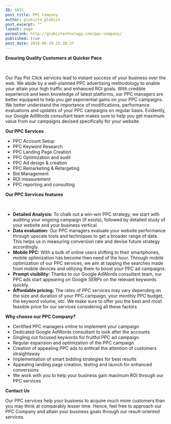 ```yaml
---
ID: 5031
post_title: PPC Company
author: globizte_globiz1
post_excerpt: ""
layout: page
permalink: http://globiztechnology.com/ppc-company/
published: true
post_date: 2018-06-19 15:38:37
---
```

<b>Ensuring Quality Customers at Quicker Pace</b>

&nbsp;

<span style="font-weight: 400;">Our Pay Per Click services lead to instant success of your business over the web. We abide by a well-planned PPC advertising methodology to enable your attain your high traffic and enhanced ROI goals. With credible experience and keen knowledge of latest platforms, our PPC managers are better equipped to help you get exponential gains on your PPC campaigns. We better understand the importance of modifications, performance evaluations and updates of your PPC campaigns on regular basis. Evidently, our Google AdWords consultant team makes sure to help you get maximum value from our campaigns devised specifically for your website.</span>

<b>Our PPC Services</b>
<ul>
 	<li style="font-weight: 400;"><span style="font-weight: 400;">PPC Account Setup</span></li>
 	<li style="font-weight: 400;"><span style="font-weight: 400;">PPC Keyword Research</span></li>
 	<li style="font-weight: 400;"><span style="font-weight: 400;">PPC Landing Page Creation</span></li>
 	<li style="font-weight: 400;"><span style="font-weight: 400;">PPC Optimization and audit</span></li>
 	<li style="font-weight: 400;"><span style="font-weight: 400;">PPC Ad design &amp; creation </span></li>
 	<li style="font-weight: 400;"><span style="font-weight: 400;">PPC Remarketing &amp; Retargeting</span></li>
 	<li style="font-weight: 400;"><span style="font-weight: 400;">Bid Management</span></li>
 	<li style="font-weight: 400;"><span style="font-weight: 400;">ROI measurement</span></li>
 	<li style="font-weight: 400;"><span style="font-weight: 400;">PPC reporting and consulting</span></li>
</ul>
<b>Our PPC Services features</b>

&nbsp;
<ul>
 	<li><b>Detailed Analysis:<span style="font-weight: 400;"> To chalk out a win-win PPC strategy, we start with auditing your ongoing campaign (if exists), followed by detailed study of your website and your business vertical.</span></b></li>
 	<li><b>Data evaluation:</b> Our PPC managers evaluate your website performance through upscale tools and techniques to get a broader range of data. This helps us in measuring conversion rate and devise future strategy accordingly.</li>
 	<li><b>Mobile PPC:</b><span style="font-weight: 400;"> With a bulk of online users shifting to their smartphones, mobile optimization has become then need of the hour. Through mobile optimization of our PPC services, we aim at tapping the searches made from mobile devices and utilizing them to boost your PPC ad campaigns.</span></li>
 	<li><b>Prompt visibility:</b><span style="font-weight: 400;"> Thanks to our Google AdWords consultant team, our PPC ads start appearing on Google SERPs on the relevant keywords quickly. </span></li>
 	<li><b>Affordable pricing:</b><span style="font-weight: 400;"> The rates of PPC services may vary depending on the size and duration of your PPC campaign, your monthly PPC budget, the keyword volume, etc. We make sure to offer you the best and most feasible price for our services considering all these factors</span></li>
</ul>
<b>
</b><b>Why choose our PPC Company?</b>
<ul>
 	<li style="font-weight: 400;"><span style="font-weight: 400;">Certified PPC managers online to implement your campaign</span></li>
 	<li style="font-weight: 400;"><span style="font-weight: 400;">Dedicated Google AdWords consultant to look after the accounts</span></li>
 	<li style="font-weight: 400;"><span style="font-weight: 400;">Singling out focused keywords for fruitful PPC ad campaign.</span></li>
 	<li style="font-weight: 400;"><span style="font-weight: 400;">Regular expansion and optimization of the PPC campaign </span></li>
 	<li style="font-weight: 400;"><span style="font-weight: 400;">Creation of appealing PPC ads to enthrall the attention of customers straightaway</span></li>
 	<li style="font-weight: 400;"><span style="font-weight: 400;">Implementation of smart bidding strategies for best results</span></li>
 	<li style="font-weight: 400;"><span style="font-weight: 400;">Appealing landing page creation, testing and launch for enhanced conversions</span></li>
 	<li style="font-weight: 400;"><span style="font-weight: 400;">We work with you to help your business gain maximum ROI through our PPC services</span></li>
</ul>
<b>Contact Us</b>

<span style="font-weight: 400;">Our PPC services help your business to acquire much more customers than you may think at comparably lesser time. Hence, feel free to approach our PPC Company and attain your business goals through our result-oriented services.</span>

<span style="font-weight: 400;"> </span>

&nbsp;

&nbsp;

&nbsp;

&nbsp;